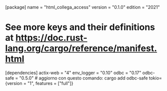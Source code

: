 [package]
name = "html_collega_access"
version = "0.1.0"
edition = "2021"

# See more keys and their definitions at https://doc.rust-lang.org/cargo/reference/manifest.html


[dependencies]
actix-web = "4"
env_logger = "0.10"
odbc = "0.17"
odbc-safe = "0.5.0" # aggiorno con questo comando: cargo add odbc-safe
tokio={version = "1", features = ["full"]}

